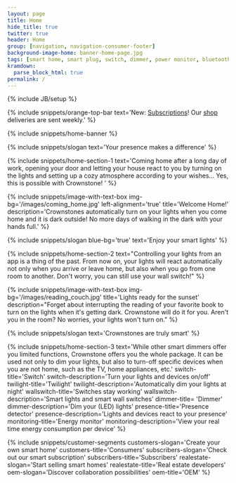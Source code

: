 ```yaml
---
layout: page
title: Home
hide_title: true
twitter: true
header: Home
group: [navigation, navigation-consumer-footer]
background-image-home: banner-home-page.jpg
tags: [smart home, smart plug, switch, dimmer, power monitor, bluetooth, ble, bluetooth low energy, indoor positioning]
kramdown:
  parse_block_html: true
permalink: /
---
```


{% include JB/setup %}

{% include snippets/orange-top-bar text='New: <a href="https://subscribe.crownstone.rocks/welcome?dest=smartscenarios&ref=crownstone.rocks&loc=banner">Subscriptions</a>! Our <a href="https://shop.crownstone.rocks">shop</a> deliveries are sent weekly.' %}

{% include snippets/home-banner %}

{% include snippets/slogan text='Your presence makes a difference' %}

{% include snippets/home-section-1 text='Coming home after a long day of work, opening your door and letting your house react to <span class="important-blue"> you </span> by turning on the lights and setting up a cozy atmosphere according to your wishes… Yes, this is possible with <span class="important-blue"> Crownstone! </span>' %}

{% include snippets/image-with-text-box 
img-bg='/images/coming_home.jpg' 
left-alignment='true' 
title='Welcome Home!' 
description='Crownstones automatically turn on your lights when you come home and it is dark outside! No more days of walking in the dark with your hands full.' 
%}

{% include snippets/slogan blue-bg='true' text='Enjoy your smart lights' %}

{% include snippets/home-section-2 text="Controlling your lights from an app is a thing of the past. From now on, your lights will react automatically not only when you arrive or leave home, but also when you go from one room to another. Don't worry, you can still use your wall switch!" %}

{% include snippets/image-with-text-box 
img-bg='/images/reading_couch.jpg' 
title='Lights ready for the sunset' 
description="Forget about interrupting the reading of your favorite book to turn on the lights when it's getting dark. Crownstone will do it for you. Aren't you in the room? No worries, your lights won't turn on." 
%}

{% include snippets/slogan text='Crownstones are truly smart' %}

{% include snippets/home-section-3 
text='While other smart dimmers offer you limited functions, Crownstone offers you the whole package. It can be used not only to dim your lights, but also to turn-off specific devices when you are not home, such as the TV, home appliances, etc.' 
switch-title='Switch'                    switch-description='Turn your lights and devices on/off'
twilight-title='Twilight'                twilight-description='Automatically dim your lights at night'
wallswitch-title='Switches stay working' wallswitch-description='Smart lights and smart wall switches'
dimmer-title= 'Dimmer'                   dimmer-description='Dim your (LED) lights'
presence-title='Presence detector'       presence-description='Lights and devices react to your presence'
monitoring-title='Energy monitor'        monitoring-description='View your real time energy consumption per device'
%}

{% include snippets/customer-segments 
customers-slogan='Create your own smart home'
customers-title='Consumers'
subscribers-slogan='Check out our smart subscription'
subscribers-title='Subscribers'
realestate-slogan='Start selling smart homes'
realestate-title='Real estate developers'
oem-slogan='Discover collaboration possibilities'
oem-title='OEM'
%}